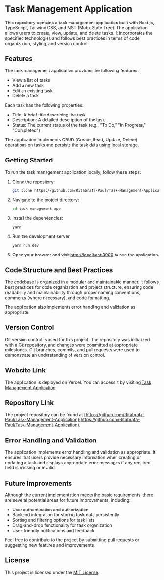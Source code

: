 # Task Management Application

This repository contains a task management application built with Next.js, TypeScript, Tailwind CSS, and MST (Mobx State Tree). The application allows users to create, view, update, and delete tasks. It incorporates the specified technologies and follows best practices in terms of code organization, styling, and version control.

## Features

The task management application provides the following features:

- View a list of tasks
- Add a new task
- Edit an existing task
- Delete a task

Each task has the following properties:

- Title: A brief title describing the task
- Description: A detailed description of the task
- Status: The current status of the task (e.g., "To Do," "In Progress," "Completed")

The application implements CRUD (Create, Read, Update, Delete) operations on tasks and persists the task data using local storage.

## Getting Started

To run the task management application locally, follow these steps:

1. Clone the repository:

   ```bash
   git clone https://github.com/Ritabrata-Paul/Task-Management-Application.git
   ```

2. Navigate to the project directory:

   ```bash
   cd task-management-app
   ```

3. Install the dependencies:

   ```bash
   yarn
   ```

4. Run the development server:

   ```bash
   yarn run dev
   ```

5. Open your browser and visit [http://localhost:3000](http://localhost:3000) to see the application.

## Code Structure and Best Practices

The codebase is organized in a modular and maintainable manner. It follows best practices for code organization and project structure, ensuring code readability and maintainability through proper naming conventions, comments (where necessary), and code formatting.

The application also implements error handling and validation as appropriate.

## Version Control

Git version control is used for this project. The repository was initialized with a Git repository, and changes were committed at appropriate milestones. Git branches, commits, and pull requests were used to demonstrate an understanding of version control.

## Website Link

The application is deployed on Vercel. You can access it by visiting [Task Management Application](https://task-management-application-ritabrata.vercel.app/).

## Repository Link

The project repository can be found at [https://github.com/Ritabrata-Paul/Task-Management-Application](https://github.com/Ritabrata-Paul/Task-Management-Application).

## Error Handling and Validation

The application implements error handling and validation as appropriate. It ensures that users provide necessary information when creating or updating a task and displays appropriate error messages if any required field is missing or invalid.

## Future Improvements

Although the current implementation meets the basic requirements, there are several potential areas for future improvements, including:

- User authentication and authorization
- Backend integration for storing task data persistently
- Sorting and filtering options for task lists
- Drag-and-drop functionality for task organization
- User-friendly notifications and feedback

Feel free to contribute to the project by submitting pull requests or suggesting new features and improvements.

## License

This project is licensed under the [MIT License](LICENSE).
